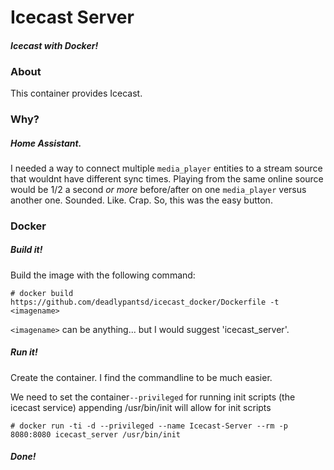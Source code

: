 # Icecast Server
#### _Icecast with Docker!_
### About
This container provides Icecast. 

### Why?
##### Home Assistant.
I needed a way to connect multiple `media_player` entities to a stream source that wouldnt have different sync times. Playing from the same online source would be 1/2 a second _or more_ before/after on one `media_player` versus another one. Sounded. Like. Crap. So, this was the easy button. 

### Docker
##### Build it!
Build the image with the following command:
```
# docker build https://github.com/deadlypantsd/icecast_docker/Dockerfile -t <imagename>
```
`<imagename>` can be anything... but I would suggest 'icecast_server'.
##### Run it!
Create the container. I find the commandline to be much easier.

We need to set the container`--privileged` for running init scripts (the icecast service)
appending /usr/bin/init will allow for init scripts

```
# docker run -ti -d --privileged --name Icecast-Server --rm -p 8080:8080 icecast_server /usr/bin/init
```

##### Done!
